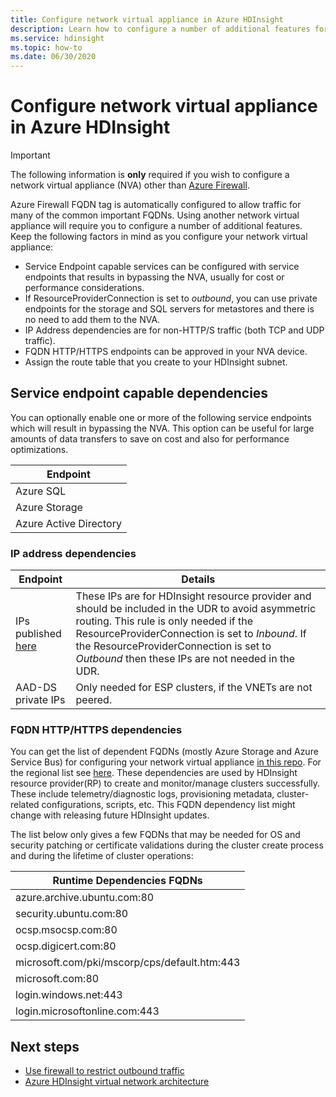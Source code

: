 ```yaml
---
title: Configure network virtual appliance in Azure HDInsight
description: Learn how to configure a number of additional features for your network virtual appliance in Azure HDInsight.
ms.service: hdinsight
ms.topic: how-to
ms.date: 06/30/2020
---
```


# Configure network virtual appliance in Azure HDInsight

> [!Important]
> The following information is **only** required if you wish to configure a network virtual appliance (NVA) other than [Azure Firewall](./hdinsight-restrict-outbound-traffic.md).

Azure Firewall FQDN tag is automatically configured to allow traffic for many of the common important FQDNs. Using another network virtual appliance will require you to configure a number of additional features. Keep the following factors in mind as you configure your network virtual appliance:

* Service Endpoint capable services can be configured with service endpoints that results in bypassing the NVA, usually for cost or performance considerations.
* If ResourceProviderConnection is set to *outbound*, you can use private endpoints for the storage and SQL servers for metastores and there is no need to add them to the NVA.
* IP Address dependencies are for non-HTTP/S traffic (both TCP and UDP traffic).
* FQDN HTTP/HTTPS endpoints can be approved in your NVA device.
* Assign the route table that you create to your HDInsight subnet.

## Service endpoint capable dependencies

You can optionally enable one or more of the following service endpoints which will result in bypassing the NVA. This option can be useful for large amounts of data transfers to save on cost and also for performance optimizations. 

| **Endpoint** |
|---|
| Azure SQL |
| Azure Storage |
| Azure Active Directory |

### IP address dependencies

| **Endpoint** | **Details** |
|---|---|
| IPs published [here](hdinsight-management-ip-addresses.md) | These IPs are for HDInsight resource provider and should be included in the UDR to avoid asymmetric routing. This rule is only needed if the ResourceProviderConnection is set to *Inbound*. If the ResourceProviderConnection is set to *Outbound* then these IPs are not needed in the UDR.  |
| AAD-DS private IPs | Only needed for ESP clusters, if the VNETs are not peered.|


### FQDN HTTP/HTTPS dependencies

You can get the list of dependent FQDNs (mostly Azure Storage and Azure Service Bus) for configuring your network virtual appliance [in this repo](https://github.com/Azure-Samples/hdinsight-fqdn-lists/). For the regional list see [here](https://github.com/Azure-Samples/hdinsight-fqdn-lists/tree/main/Public). These dependencies are used by HDInsight resource provider(RP) to create and monitor/manage clusters successfully. These include telemetry/diagnostic logs, provisioning metadata, cluster-related configurations, scripts, etc. This FQDN dependency list might change with releasing future HDInsight updates.

The list below only gives a few FQDNs that may be needed for OS and security patching or certificate validations during the cluster create process and during the lifetime of cluster operations:

| **Runtime Dependencies FQDNs**                                                          |
|---|
| azure.archive.ubuntu.com:80                                           |
| security.ubuntu.com:80                                                |
| ocsp.msocsp.com:80                                                    |
| ocsp.digicert.com:80                                                  |
| microsoft.com/pki/mscorp/cps/default.htm:443                                      |
| microsoft.com:80                                                      |
|login.windows.net:443                                                  |
|login.microsoftonline.com:443                                          |

## Next steps

* [Use firewall to restrict outbound traffic](./hdinsight-restrict-outbound-traffic.md)
* [Azure HDInsight virtual network architecture](hdinsight-virtual-network-architecture.md)
